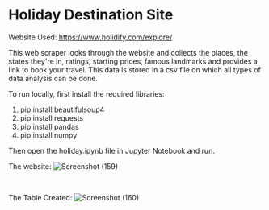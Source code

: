 # Holiday Destination Site

Website Used: https://www.holidify.com/explore/
 
This web scraper looks through the website and collects the places, the states they're in, ratings, starting prices, famous landmarks and provides a link to book your travel.
This data is stored in a csv file on which all types of data analysis can be done.

To run locally, first install the required libraries:
  1. pip install beautifulsoup4
  2. pip install requests
  3. pip install pandas
  4. pip install numpy

Then open the holiday.ipynb file in Jupyter Notebook and run.
 
The website:
![Screenshot (159)](https://user-images.githubusercontent.com/59652560/126158650-0852edc3-418f-4dca-b1f1-ee71fc33b4ad.png)
 
<br /> 
 
The Table Created:
![Screenshot (160)](https://user-images.githubusercontent.com/59652560/126158681-4cb331a5-42fd-4fc8-a45a-3d8545346a8c.png)
